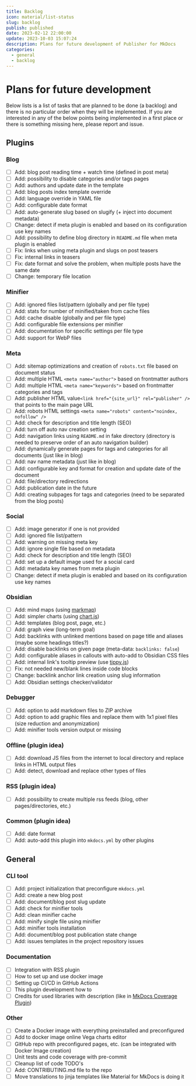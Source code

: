 ```yaml
---
title: Backlog
icon: material/list-status
slug: backlog
publish: published
date: 2023-02-12 22:00:00
update: 2023-10-03 15:07:24
description: Plans for future development of Publisher for MkDocs
categories:
  - general
  - backlog
---
```


# Plans for future development

Below lists is a list of tasks that are planned to be done (a backlog) and there is no particular order when they will be implemented. If you are interested in any of the below points being implemented in a first place or there is something missing here, please report and issue.

## Plugins

### Blog

- [ ] Add: blog post reading time + watch time (defined in post meta)
- [ ] Add: possibility to disable categories and/or tags pages
- [ ] Add: authors and update date in the template
- [ ] Add: blog posts index template override
- [ ] Add: language override in YAML file
- [ ] Add: configurable date format
- [ ] Add: auto-generate slug based on slugify (+ inject into document metadata)
- [ ] Change: detect if meta plugin is enabled and based on its configuration use key names
- [ ] Add: possibility to define blog directory in `README.md` file when meta plugin is enabled
- [ ] Fix: links when using meta plugin and slugs on post teasers
- [ ] Fix: internal links in teasers
- [ ] Fix: date format and solve the problem, when multiple posts have the same date
- [ ] Change: temporary file location

### Minifier

- [ ] Add: ignored files list/pattern (globally and per file type)
- [ ] Add: stats for number of minified/taken from cache files
- [ ] Add: cache disable (globally and per file type)
- [ ] Add: configurable file extensions per minifier
- [ ] Add: documentation for specific settings per file type
- [ ] Add: support for WebP files

### Meta

- [ ] Add: sitemap optimizations and creation of `robots.txt` file based on document status
- [ ] Add: multiple HTML `<meta name="author">` based on frontmatter authors
- [ ] Add: multiple HTML `<meta name="keywords">` based on frontmatter categories and tags
- [ ] Add: publisher HTML value`<link href="{site_url}" rel="publisher" />` that points to the main page URL
- [ ] Add: robots HTML settings `<meta name="robots" content="noindex, nofollow" />`
- [ ] Add: check for description and title length (SEO)
- [ ] Add: turn off auto nav creation setting
- [ ] Add: navigation links using `README.md` in fake directory (directory is needed to preserve order of an auto navigation builder)
- [ ] Add: dynamically generate pages for tags and categories for all documents (just like in blog)
- [ ] Add: nav name metadata (just like in blog)
- [ ] Add: configurable key and format for creation and update date of the document
- [ ] Add: file/directory redirections
- [ ] Add: publication date in the future
- [ ] Add: creating subpages for tags and categories (need to be separated from the blog posts)

### Social

- [ ] Add: image generator if one is not provided
- [ ] Add: ignored file list/pattern
- [ ] Add: warning on missing meta key
- [ ] Add: ignore single file based on metadata
- [ ] Add: check for description and title length (SEO)
- [ ] Add: set up a default image used for a social card
- [ ] Add: metadata key names from meta plugin
- [ ] Change: detect if meta plugin is enabled and based on its configuration use key names

### Obsidian

- [ ] Add: mind maps (using [markmap](https://markmap.js.org/docs/markmap))
- [ ] Add: simpler charts (using [chart.js](https://www.chartjs.org/docs/latest/samples/bar/border-radius.html))
- [ ] Add: templates (blog post, page, etc.)
- [ ] Add: graph view (long-term goal)
- [ ] Add: backlinks with unlinked mentions based on page title and aliases (maybe some headings titles?)
- [ ] Add: disable backlinks on given page (meta-data: `backlinks: false`)
- [ ] Add: configurable aliases in callouts with auto-add to Obsidian CSS files
- [ ] Add: internal link's tooltip preview (use [tippy.js](https://atomiks.github.io/tippyjs/))
- [ ] Fix: not needed new/blank lines inside code blocks
- [ ] Change: backlink anchor link creation using slug information
- [ ] Add: Obsidian settings checker/validator

### Debugger

- [ ] Add: option to add markdown files to ZIP archive
- [ ] Add: option to add graphic files and replace them with 1x1 pixel files (size reduction and anonymization)
- [ ] Add: minifier tools version output or missing

### Offline (plugin idea)

- [ ] Add: download JS files from the internet to local directory and replace links in HTML output files
- [ ] Add: detect, download and replace other types of files

### RSS (plugin idea)

- [ ] Add: possibility to create multiple rss feeds (blog, other pages/directories, etc.)

### Common (plugin idea)

- [ ] Add: date format
- [ ] Add: auto-add this plugin into `mkdocs.yml` by other plugins

## General

### CLI tool

- [ ] Add: project initialization that preconfigure `mkdocs.yml`
- [ ] Add: create a new blog post
- [ ] Add: document/blog post slug update
- [ ] Add: check for minifier tools
- [ ] Add: clean minifier cache
- [ ] Add: minify single file using minifier
- [ ] Add: minifier tools installation
- [ ] Add: document/blog post publication state change
- [ ] Add: issues templates in the project repository issues

### Documentation

- [ ] Integration with RSS plugin
- [ ] How to set up and use docker image
- [ ] Setting up CI/CD in GitHub Actions
- [ ] This plugin development how to
- [ ] Credits for used libraries with description (like in [MkDocs Coverage Plugin](https://pawamoy.github.io/mkdocs-coverage/credits/))

### Other

 - [ ] Create a Docker image with everything preinstalled and preconfigured
 - [ ] Add to docker image online Vega charts editor
 - [ ] GitHub repo with preconfigured pages, etc. (can be integrated with Docker Image creation)
 - [ ] Unit tests and code coverage with pre-commit
 - [ ] Cleanup list of code TODO's
 - [ ] Add: CONTRIBUTING.md file to the repo
 - [ ] Move translations to jinja templates like Material for MkDocs is doing it

